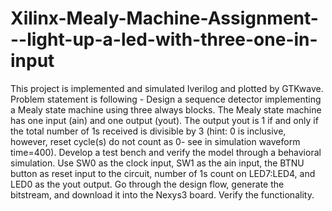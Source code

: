 # Xilinx-Mealy-Machine-Assignment---light-up-a-led-with-three-one-in-input
This project is implemented and simulated Iverilog and plotted by GTKwave. Problem statement is following - Design a sequence detector implementing a Mealy state machine using three always blocks. The Mealy state machine has one input (ain) and one output (yout). The output yout is 1 if and only if the total number of 1s received is divisible by 3 (hint: 0 is inclusive, however, reset cycle(s) do not count as 0- see in simulation waveform time=400). Develop a test bench and verify the model through a behavioral simulation. Use SW0 as the clock input, SW1 as the ain input, the BTNU button as reset input to the circuit, number of 1s count on LED7:LED4, and LED0 as the yout output. Go through the design flow, generate the bitstream, and download it into the Nexys3 board. Verify the functionality.
